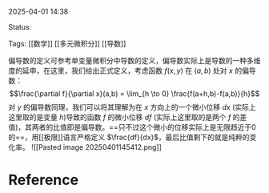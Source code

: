 2025-04-01  14:38

Status:

Tags: [[数学]] [[多元微积分]] [[导数]]

偏导数的定义可参考单变量微积分中导数的定义，偏导数实际上是导数的一种多维度的延申，在这里，我们给出正式定义，考虑函数 $f(x,y)$ 在 $(a,b)$ 处对 $x$ 的偏导数：
$$\frac{\partial f}{\partial x}(a,b) = \lim_{h \to 0} \frac{f(a+h,b)-f(a,b)}{h}$$
对 $y$ 的偏导数同理，我们可以将其理解为在 $x$ 方向上的一个微小位移 $dx$ (实际上这里取的是变量 $h$)导致的函数 $f$ 的微小位移 $df$ (实际上这里取的是两个 $f$ 的差值)，其两者的比值即是偏导数。==只不过这个微小的位移实际上是无限趋近于0的==，用[[极限]]语言严格定义 $\frac{df}{dx}$，最后比值剩下的就是纯粹的变化率。
![[Pasted image 20250401145412.png]]
# Reference